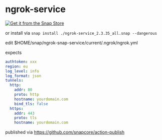 # ngrok-service

[![Get it from the Snap Store](https://snapcraft.io/static/images/badges/en/snap-store-white.svg)](https://snapcraft.io/ngrok-service)

or install via `snap install ./ngrok-service_2.3.35_all.snap --dangerous`

edit $HOME/snap/ngrok-snap-service/current/.ngrok/ngrok.yml

expects

```yaml
authtoken: xxx
region: eu
log_level: info
log_format: json
tunnels:
  http:
    addr: 80
    proto: http
    hostname: yourdomain.com
    bind_tls: false
  https:
    addr: 443
    proto: tls
    hostname: yourdomain.com
```

published via https://github.com/snapcore/action-publish
